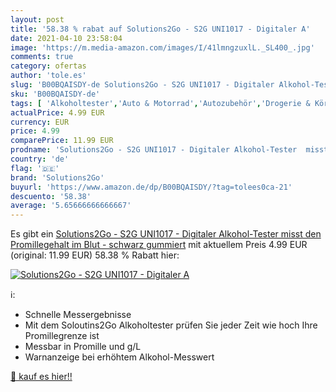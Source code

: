 ```yaml
---
layout: post
title: '58.38 % rabat auf Solutions2Go - S2G UNI1017 - Digitaler A'
date: 2021-04-10 23:58:04
image: 'https://m.media-amazon.com/images/I/41lmngzuxlL._SL400_.jpg'
comments: true
category: ofertas
author: 'tole.es'
slug: 'B00BQAISDY-de Solutions2Go - S2G UNI1017 - Digitaler Alkohol-Tester...'
sku: 'B00BQAISDY-de'
tags: [ 'Alkoholtester','Auto & Motorrad','Autozubehör','Drogerie & Körperpflege','Medizinische Geräte','Medizinische Geräte & Verbrauchsmaterialien','solutions2go', ]
actualPrice: 4.99 EUR
currency: EUR
price: 4.99
comparePrice: 11.99 EUR
prodname: 'Solutions2Go - S2G UNI1017 - Digitaler Alkohol-Tester  misst den Promillegehalt im Blut - schwarz gummiert'
country: 'de'
flag: '🇩🇪'
brand: 'Solutions2Go'
buyurl: 'https://www.amazon.de/dp/B00BQAISDY/?tag=tolees0ca-21'
descuento: '58.38'
average: '5.65666666666667'
---
```


Es gibt ein [Solutions2Go - S2G UNI1017 - Digitaler Alkohol-Tester  misst den Promillegehalt im Blut - schwarz gummiert](https://www.amazon.de/dp/B00BQAISDY/?tag=tolees0ca-21) mit aktuellem Preis 4.99 EUR (original: 11.99 EUR) 58.38 % Rabatt hier:

[![Solutions2Go - S2G UNI1017 - Digitaler A](https://m.media-amazon.com/images/I/41lmngzuxlL._SL400_.jpg)](https://www.amazon.de/dp/B00BQAISDY/?tag=tolees0ca-21)

ℹ️:

- Schnelle Messergebnisse
- Mit dem Soloutins2Go Alkoholtester prüfen Sie jeder Zeit wie hoch Ihre Promillegrenze ist
- Messbar in Promille und g/L
- Warnanzeige bei erhöhtem Alkohol-Messwert

[🛒 kauf es hier!!](https://www.amazon.de/dp/B00BQAISDY/?tag=tolees0ca-21)
